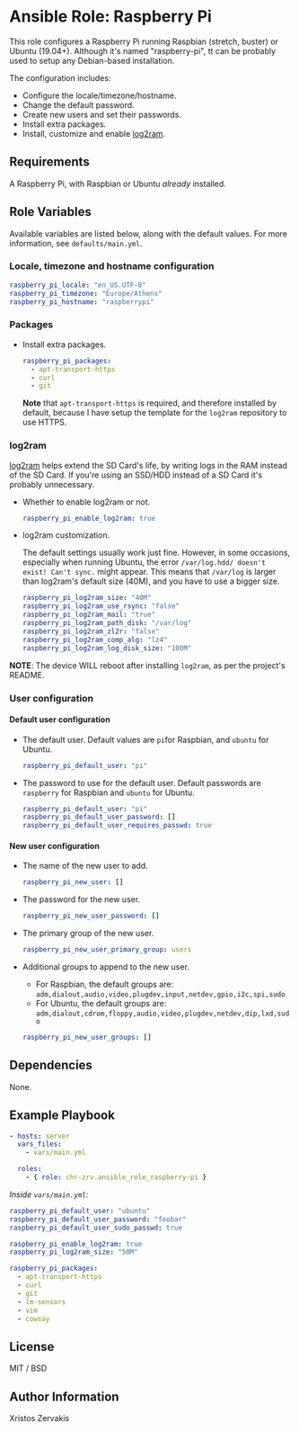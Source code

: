 # Ansible Role: Raspberry Pi

This role configures a Raspberry Pi running Raspbian (stretch, buster) or Ubuntu (19.04+). Although it's named "raspberry-pi", tt can be probably used to setup any Debian-based installation.

The configuration includes:

- Configure the locale/timezone/hostname.
- Change the default password.
- Create new users and set their passwords.
- Install extra packages.
- Install, customize and enable [log2ram](https://github.com/azlux/log2ram).

## Requirements

A Raspberry Pi, with Raspbian or Ubuntu _already_ installed.

## Role Variables

Available variables are listed below, along with the default values. For more information, see `defaults/main.yml`.

### Locale, timezone and hostname configuration

```yaml
raspberry_pi_locale: "en_US.UTF-8"
raspberry_pi_timezone: "Europe/Athens"
raspberry_pi_hostname: "raspberrypi"
```

### Packages

- Install extra packages.

  ```yaml
  raspberry_pi_packages:
    - apt-transport-https
    - curl
    - git
  ```

  **Note** that `apt-transport-https` is required, and therefore installed by default, because I have setup the template for the `log2ram` repository to use HTTPS.

### log2ram

[log2ram](https://github.com/azlux/log2ram) helps extend the SD Card's life, by writing logs in the RAM instead of the SD Card.
If you're using an SSD/HDD instead of a SD Card it's probably unnecessary.

- Whether to enable log2ram or not.

  ```yaml
  raspberry_pi_enable_log2ram: true
  ```

- log2ram customization.

  The default settings usually work just fine. However, in some occasions, especially when running Ubuntu, the error `/var/log.hdd/ doesn't exist! Can't sync.` might appear. This means that `/var/log` is larger than log2ram's default size (40M), and you have to use a bigger size.

  ```yaml
  raspberry_pi_log2ram_size: "40M"
  raspberry_pi_log2ram_use_rsync: "false"
  raspberry_pi_log2ram_mail: "true"
  raspberry_pi_log2ram_path_disk: "/var/log"
  raspberry_pi_log2ram_zl2r: "false"
  raspberry_pi_log2ram_comp_alg: "lz4"
  raspberry_pi_log2ram_log_disk_size: "100M"
  ```

**NOTE**: The device WILL reboot after installing `log2ram`, as per the project's README.

### User configuration

#### Default user configuration

- The default user. Default values are `pi`for Raspbian, and `ubuntu` for Ubuntu.

  ```yaml
  raspberry_pi_default_user: "pi"
  ```

- The password to use for the default user. Default passwords are `raspberry` for Raspbian and `ubuntu` for Ubuntu.

  ```yaml
  raspberry_pi_default_user: "pi"
  raspberry_pi_default_user_password: []
  raspberry_pi_default_user_requires_passwd: true
  ```

#### New user configuration

- The name of the new user to add.

  ```yaml
  raspberry_pi_new_user: []
  ```

- The password for the new user.

  ```yaml
  raspberry_pi_new_user_password: []
  ```

- The primary group of the new user.

  ```yaml
  raspberry_pi_new_user_primary_group: users
  ```

- Additional groups to append to the new user.

  - For Raspbian, the default groups are: `adm,dialout,audio,video,plugdev,input,netdev,gpio,i2c,spi,sudo`
  - For Ubuntu, the default groups are:
    `adm,dialout,cdrom,floppy,audio,video,plugdev,netdev,dip,lxd,sudo`

  ```yaml
  raspberry_pi_new_user_groups: []
  ```

## Dependencies

None.

## Example Playbook

```yaml
- hosts: server
  vars_files:
    - vars/main.yml

  roles:
    - { role: chr-zrv.ansible_role_raspberry-pi }
```

_Inside `vars/main.yml`_:

```yaml
raspberry_pi_default_user: "ubuntu"
raspberry_pi_default_user_password: "foobar"
raspberry_pi_default_user_sudo_passwd: true

raspberry_pi_enable_log2ram: true
raspberry_pi_log2ram_size: "50M"

raspberry_pi_packages:
  - apt-transport-https
  - curl
  - git
  - lm-sensors
  - vim
  - cowsay
```

## License

MIT / BSD

## Author Information

Xristos Zervakis
